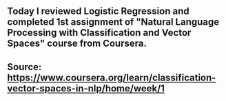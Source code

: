 ## Today I reviewed Logistic Regression and completed 1st assignment of  "Natural Language Processing with Classification and Vector Spaces" course from Coursera.

## Source: https://www.coursera.org/learn/classification-vector-spaces-in-nlp/home/week/1
